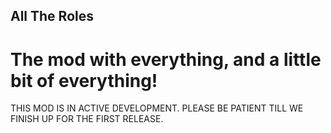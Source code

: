 
## All The Roles
# The mod with everything, and a little bit of everything!

THIS MOD IS IN ACTIVE DEVELOPMENT. PLEASE BE PATIENT TILL WE FINISH UP FOR THE FIRST RELEASE.
